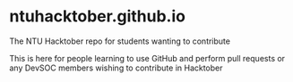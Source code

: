 # ntuhacktober.github.io
The NTU Hacktober repo for students wanting to contribute

This is here for people learning to use GitHub and perform pull requests or any DevSOC members wishing to contribute in Hacktober
